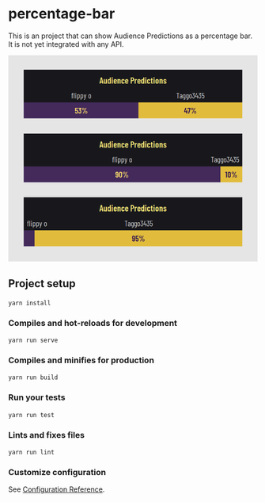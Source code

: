 # percentage-bar

This is an project that can show Audience Predictions as a percentage bar. It is not yet integrated with any API.

![screenshot of predictions](./images/screenshot.png 'UI screenshot')

## Project setup

```
yarn install
```

### Compiles and hot-reloads for development

```
yarn run serve
```

### Compiles and minifies for production

```
yarn run build
```

### Run your tests

```
yarn run test
```

### Lints and fixes files

```
yarn run lint
```

### Customize configuration

See [Configuration Reference](https://cli.vuejs.org/config/).
